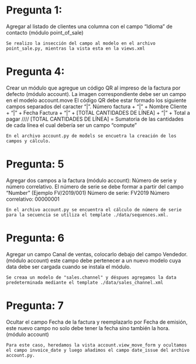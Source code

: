 # Pregunta 1: 
Agregar al listado de clientes una columna con el campo “Idioma” de contacto (módulo point_of_sale)


    Se realizo la insección del campo al modelo en el archivo point_sale.py, mientras la vista esta en la views.xml

# Pregunta 4: 
Crear un módulo que agregue un código QR al impreso de la factura por defecto (módulo account). La imagen correspondiente debe ser un campo en el modelo account.move El código QR debe estar formado los siguiente campos separados del caracter “|”. Número factura + “|” + Nombre Cliente + “|” + Fecha Factura + “|” + [TOTAL CANTIDADES DE LÍNEA] + “|” + Total a pagar ////    [TOTAL CANTIDADES DE LÍNEA] = Sumatoria de las cantidades de cada línea el cual debería ser un campo “compute”

    En el archivo account.py de models se encuetra la creación de los campos y cálculo.


# Pregunta: 5
Agregar dos campos a la factura (módulo account):
Número de serie y número correlativo. El número de serie se debe formar a partir del campo
“Number” (Ejemplo FV/2019/001)
Número de serie: FV2019
Número correlativo: 00000001

    En el archivo account.py se encuentra el cálculo de número de serie para la secuencia se utiliza el template ./data/sequences.xml.


# Pregunta: 6
Agregar un campo Canal de ventas, colocarlo debajo del campo Vendedor. (módulo account) este campo debe pertenecer a un nuevo modelo cuya data debe ser cargada cuando se instala el módulo.

    Se creaa un modelo de "sales.channel" y déspues agregamos la data predeterminada mediante el template ./data/sales_channel.xml

# Pregunta: 7
Ocultar el campo Fecha de la factura y reemplazarlo por Fecha de emisión, este nuevo campo no solo debe tener la fecha sino también la hora. (módulo account)

    Para este caso, heredamos la vista account.view_move_form y ocultamos el campo invoice_date y luego añadimos el campo date_issue del archivo account.py.